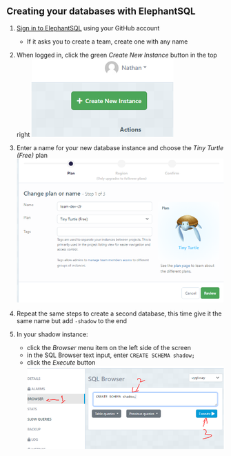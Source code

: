## Creating your databases with ElephantSQL

1. [Sign in to ElephantSQL](https://customer.elephantsql.com/login) using your GitHub account
    - If it asks you to create a team, create one with any name

2. When logged in, click the green *Create New Instance* button in the top right
![](./assets/db-setup/1.PNG)

3. Enter a name for your new database instance and choose the *Tiny Turtle (Free)* plan
![](./assets/db-setup/2.PNG)

4. Repeat the same steps to create a second database, this time give it the same name but add `-shadow` to the end

5. In your shadow instance:
    - click the *Browser* menu item on the left side of the screen
    - in the SQL Browser text input, enter `CREATE SCHEMA shadow;`
    - click the *Execute* button
![](./assets/db-setup/3.PNG)